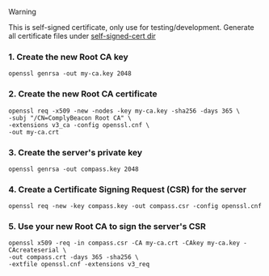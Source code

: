 > [!WARNING]
> This is self-signed certificate, only use for testing/development.
> Generate all certificate files under [self-signed-cert dir](../self-signed-cert)

### 1. Create the new Root CA key

```shell
openssl genrsa -out my-ca.key 2048
```

### 2. Create the new Root CA certificate

```shell
openssl req -x509 -new -nodes -key my-ca.key -sha256 -days 365 \
-subj "/CN=ComplyBeacon Root CA" \
-extensions v3_ca -config openssl.cnf \
-out my-ca.crt
```

### 3. Create the server's private key
```shell
openssl genrsa -out compass.key 2048
```

### 4. Create a Certificate Signing Request (CSR) for the server
```shell
openssl req -new -key compass.key -out compass.csr -config openssl.cnf
```

### 5. Use your new Root CA to sign the server's CSR
```shell
openssl x509 -req -in compass.csr -CA my-ca.crt -CAkey my-ca.key -CAcreateserial \
-out compass.crt -days 365 -sha256 \
-extfile openssl.cnf -extensions v3_req
```

